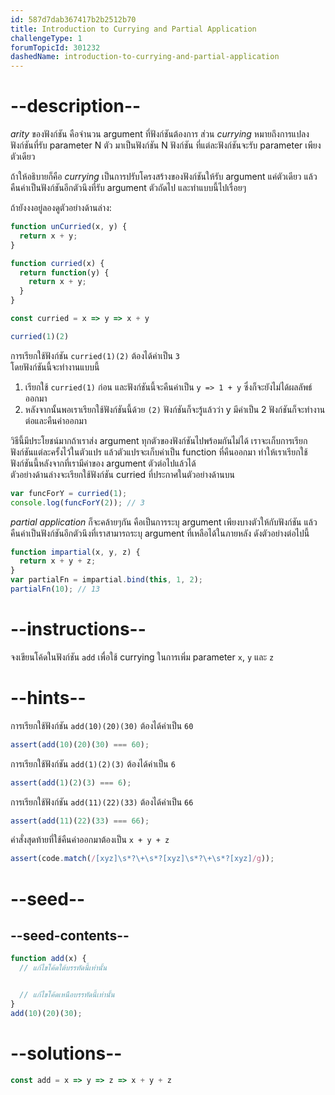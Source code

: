 ```yaml
---
id: 587d7dab367417b2b2512b70
title: Introduction to Currying and Partial Application
challengeType: 1
forumTopicId: 301232
dashedName: introduction-to-currying-and-partial-application
---
```


# --description--

<dfn>arity</dfn> ของฟังก์ชัน คือจำนวน argument ที่ฟังก์ชันต้องการ ส่วน <dfn>currying</dfn> หมายถึงการแปลงฟังก์ชันที่รับ parameter N ตัว มาเป็นฟังก์ชัน N ฟังก์ชัน ที่แต่ละฟังก์ชันจะรับ parameter เพียงตัวเดียว

ถ้าให้อธิบายก็คือ <dfn>currying</dfn> เป็นการปรับโครงสร้างของฟังก์ชันให้รับ argument แค่ตัวเดียว แล้วคืนค่าเป็นฟังก์ชันอีกตัวนึงที่รับ argument ตัวถัดไป และทำแบบนี้ไปเรื่อยๆ

ถ้ายังงงอยู่ลองดูตัวอย่างด้านล่าง:

```js
function unCurried(x, y) {
  return x + y;
}

function curried(x) {
  return function(y) {
    return x + y;
  }
}

const curried = x => y => x + y

curried(1)(2)
```

การเรียกใช้ฟังก์ชัน `curried(1)(2)` ต้องได้ค่าเป็น `3`  
โดยฟังก์ชันนี้จะทำงานแบบนี้

1. เรียกใช้ `curried(1)` ก่อน และฟังก์ชันนี้จะคืนค่าเป็น `y => 1 + y` ซึ่งก็จะยังไม่ได้ผลลัพธ์ออกมา
2. หลังจากนั้นพอเราเรียกใช้ฟังก์ชันนี้ด้วย `(2)` ฟังก์ชันก็จะรู้แล้วว่า y มีค่าเป็น 2 ฟังก์ชันก็จะทำงานต่อและคืนค่าออกมา

วิธีนี้มีประโยชน์มากถ้าเราส่ง argument ทุกตัวของฟังก์ชันไปพร้อมกันไม่ได้ เราจะเก็บการเรียกฟังก์ชันแต่ละครั้งไว้ในตัวแปร แล้วตัวแปรจะเก็บค่าเป็น function ที่คืนออกมา ทำให้เราเรียกใช้ฟังก์ชันนี้หลังจากที่เรามีค่าของ argument ตัวต่อไปแล้วได้  
ตัวอย่างด้านล่างจะเรียกใช้ฟังก์ชัน curried ที่ประกาศในตัวอย่างด้านบน

```js
var funcForY = curried(1);
console.log(funcForY(2)); // 3
```

<dfn>partial application</dfn> ก็จะคล้ายๆกัน คือเป็นการระบุ argument เพียงบางตัวให้กับฟังก์ชัน แล้วคืนค่าเป็นฟังก์ชันอีกตัวนึงที่เราสามารถระบุ argument ที่เหลือได้ในภายหลัง ดังตัวอย่างต่อไปนี้

```js
function impartial(x, y, z) {
  return x + y + z;
}
var partialFn = impartial.bind(this, 1, 2);
partialFn(10); // 13
```

# --instructions--

จงเขียนโค้ดในฟังก์ชัน `add` เพื่อใช้ currying ในการเพิ่ม parameter `x`, `y` และ `z`

# --hints--

การเรียกใช้ฟังก์ชัน `add(10)(20)(30)` ต้องได้ค่าเป็น `60`

```js
assert(add(10)(20)(30) === 60);
```

การเรียกใช้ฟังก์ชัน `add(1)(2)(3)` ต้องได้ค่าเป็น `6`

```js
assert(add(1)(2)(3) === 6);
```

การเรียกใช้ฟังก์ชัน `add(11)(22)(33)` ต้องได้ค่าเป็น `66`

```js
assert(add(11)(22)(33) === 66);
```

คำสั่งสุดท้ายที่ใช้คืนค่าออกมาต้องเป็น `x + y + z`

```js
assert(code.match(/[xyz]\s*?\+\s*?[xyz]\s*?\+\s*?[xyz]/g));
```

# --seed--

## --seed-contents--

```js
function add(x) {
  // แก้ไขโค้ดใต้บรรทัดนี้เท่านั้น


  // แก้ไขโค้ดเหนือบรรทัดนี้เท่านั้น
}
add(10)(20)(30);
```

# --solutions--

```js
const add = x => y => z => x + y + z
```
